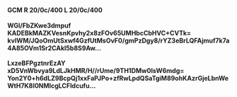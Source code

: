 #### GCM R 20/0c/400 L 20/0c/400
**WGl/FbZKwe3dmpuf**<br/>**KADEBkMAZKVesnKpvhy2x8zFOv65UMHbcCbHVC+CVTk=**<br/>**kvlWM/JQoOmUtSxwf4GzfUtMsOvF0/gmPzDgy8/rYZ3eBrLQFAjmuf7k7a4A85OVm1Sr2CAkl5b8S9Aw...**<br/><br/>
**LxzeBFPgztnrEzAY**<br/>**xD5VnWbvya9LdLJkHMR/H//rUme/9TH1DMw0IsW6mdg=**<br/>**Yon2Y0+h6dLZ9BcpQj1xxFaPJPo+zfRwLpdQSaTgiM89ohKAzrGjeLbnWeWtH7K8I0NMIcgLCFIdcufu...**